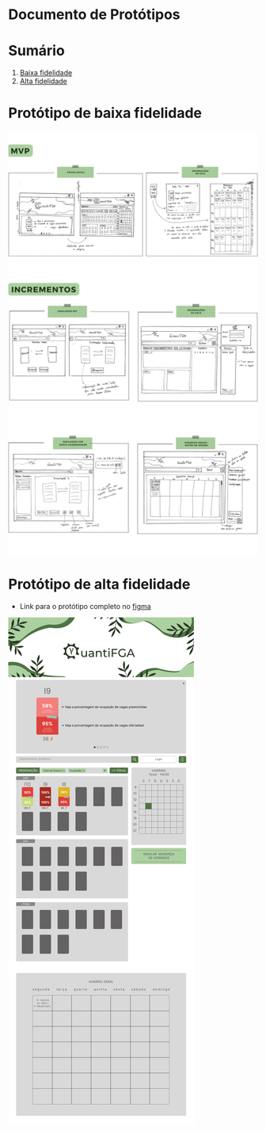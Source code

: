 # Documento de Protótipos

# Sumário
   
   1. [Baixa fidelidade](#Baixa)
   2. [Alta fidelidade](#Alta)

<div id='Baixa'/>

# Protótipo de baixa fidelidade
![MVP](https://raw.githubusercontent.com/pedrobarbosaocb/RepositorioTeste/main/mvp1.png)
![INCREMENTO-1](https://raw.githubusercontent.com/pedrobarbosaocb/RepositorioTeste/main/incremento1.1.png)
![INCREMENTO-2](https://raw.githubusercontent.com/pedrobarbosaocb/RepositorioTeste/main/incremento1.2.png)
<div id='Alta'/>

# Protótipo de alta fidelidade 
- Link para o protótipo completo no [figma](https://www.figma.com/file/jdr3RD3aA4HuqoHlAmQOsC/MDS---Squad-09?node-id=0%3A1&t=II5jZIfMHhFk5Vk3-1)

![Alta-fidelidade](https://github.com/pedrobarbosaocb/RepositorioTeste/blob/main/docs/img/prototipo_alta.png?raw=true)


